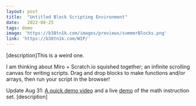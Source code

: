 ```yaml
---
layout: post
title:  "Untitled Block Scripting Environment"
date:   2022-08-25
tags: demo
image: 'https://b38tn1k.com/images/previews/summerBlocks.png'
link: 'https://b38tn1k.com/WIP/'
---
```


[description]This is a weird one.

I am thinking about Miro + Scratch.io squished together; an infinite scrolling canvas for writing scripts. Drag and drop blocks to make functions and/or arrays, then run your script in the browser!

Update Aug 31: [A quick demo video](https://youtu.be/raH8681pZL4) and a live [demo](https://b38tn1k.com/WIP/#demo3) of the math instruction set. [description]
